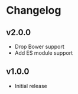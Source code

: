 Changelog
====

v2.0.0
----

- Drop Bower support
- Add ES module support

v1.0.0
---

- Initial release